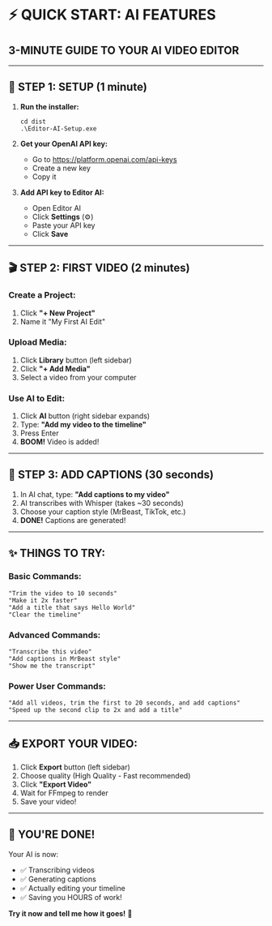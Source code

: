 # ⚡ QUICK START: AI FEATURES

## **3-MINUTE GUIDE TO YOUR AI VIDEO EDITOR**

---

## **🚀 STEP 1: SETUP (1 minute)**

1. **Run the installer:**
   ```
   cd dist
   .\Editor-AI-Setup.exe
   ```

2. **Get your OpenAI API key:**
   - Go to https://platform.openai.com/api-keys
   - Create a new key
   - Copy it

3. **Add API key to Editor AI:**
   - Open Editor AI
   - Click **Settings** (⚙️)
   - Paste your API key
   - Click **Save**

---

## **🎬 STEP 2: FIRST VIDEO (2 minutes)**

### **Create a Project:**
1. Click **"+ New Project"**
2. Name it "My First AI Edit"

### **Upload Media:**
1. Click **Library** button (left sidebar)
2. Click **"+ Add Media"**
3. Select a video from your computer

### **Use AI to Edit:**
1. Click **AI** button (right sidebar expands)
2. Type: **"Add my video to the timeline"**
3. Press Enter
4. **BOOM!** Video is added!

---

## **🎤 STEP 3: ADD CAPTIONS (30 seconds)**

1. In AI chat, type: **"Add captions to my video"**
2. AI transcribes with Whisper (takes ~30 seconds)
3. Choose your caption style (MrBeast, TikTok, etc.)
4. **DONE!** Captions are generated!

---

## **✨ THINGS TO TRY:**

### **Basic Commands:**
```
"Trim the video to 10 seconds"
"Make it 2x faster"
"Add a title that says Hello World"
"Clear the timeline"
```

### **Advanced Commands:**
```
"Transcribe this video"
"Add captions in MrBeast style"
"Show me the transcript"
```

### **Power User Commands:**
```
"Add all videos, trim the first to 20 seconds, and add captions"
"Speed up the second clip to 2x and add a title"
```

---

## **📥 EXPORT YOUR VIDEO:**

1. Click **Export** button (left sidebar)
2. Choose quality (High Quality - Fast recommended)
3. Click **"Export Video"**
4. Wait for FFmpeg to render
5. Save your video!

---

## **🎉 YOU'RE DONE!**

Your AI is now:
- ✅ Transcribing videos
- ✅ Generating captions
- ✅ Actually editing your timeline
- ✅ Saving you HOURS of work!

**Try it now and tell me how it goes!** 🚀

